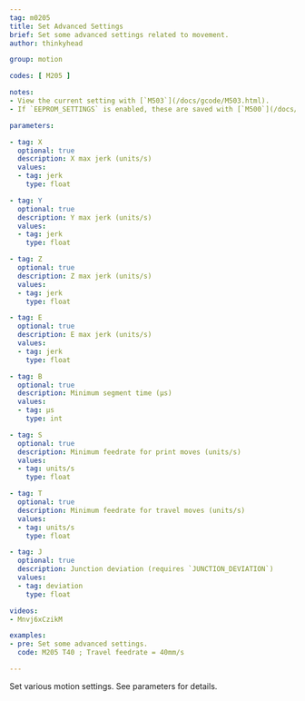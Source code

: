 ```yaml
---
tag: m0205
title: Set Advanced Settings
brief: Set some advanced settings related to movement.
author: thinkyhead

group: motion

codes: [ M205 ]

notes:
- View the current setting with [`M503`](/docs/gcode/M503.html).
- If `EEPROM_SETTINGS` is enabled, these are saved with [`M500`](/docs/gcode/M500.html), loaded with [`M501`](/docs/gcode/M501.html), and reset with [`M502`](/docs/gcode/M502.html).

parameters:

- tag: X
  optional: true
  description: X max jerk (units/s)
  values:
  - tag: jerk
    type: float

- tag: Y
  optional: true
  description: Y max jerk (units/s)
  values:
  - tag: jerk
    type: float

- tag: Z
  optional: true
  description: Z max jerk (units/s)
  values:
  - tag: jerk
    type: float

- tag: E
  optional: true
  description: E max jerk (units/s)
  values:
  - tag: jerk
    type: float

- tag: B
  optional: true
  description: Minimum segment time (µs)
  values:
  - tag: µs
    type: int

- tag: S
  optional: true
  description: Minimum feedrate for print moves (units/s)
  values:
  - tag: units/s
    type: float

- tag: T
  optional: true
  description: Minimum feedrate for travel moves (units/s)
  values:
  - tag: units/s
    type: float

- tag: J
  optional: true
  description: Junction deviation (requires `JUNCTION_DEVIATION`)
  values:
  - tag: deviation
    type: float

videos:
- Mnvj6xCzikM

examples:
- pre: Set some advanced settings.
  code: M205 T40 ; Travel feedrate = 40mm/s

---
```


Set various motion settings. See parameters for details.
